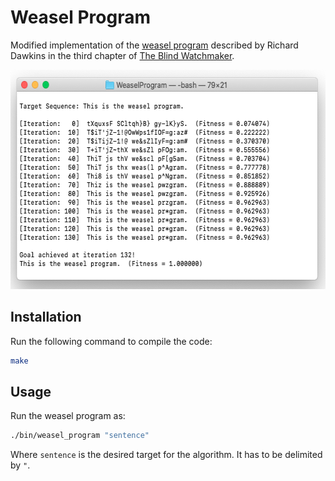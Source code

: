 # Weasel Program
Modified implementation of the [weasel program]() described by Richard Dawkins in the third chapter of [The Blind Watchmaker](https://en.wikipedia.org/wiki/The_Blind_Watchmaker).

<p align="center">
    <img width="590" height="351" src="images/weasel_program.png">
</p>

## Installation

Run the following command to compile the code:

```bash
make
```



## Usage

Run the weasel program as:

```bash
./bin/weasel_program "sentence"
```

Where `sentence` is the desired target for the algorithm. It has to be delimited by `"`. 


